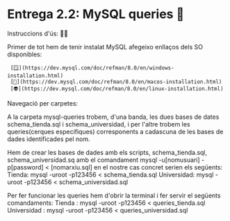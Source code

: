 # Entrega 2.2: MySQL queries 🔬   

Instruccions d'ús: 🧙‍♂️

Primer de tot hem de tenir instalat MySQL afegeixo enllaços dels SO disponibles:

     [🪟](https://dev.mysql.com/doc/refman/8.0/en/windows-installation.html)
     [🍏](https://dev.mysql.com/doc/refman/8.0/en/macos-installation.html)
     [👽](https://dev.mysql.com/doc/refman/8.0/en/linux-installation.html)

Navegació per carpetes:

A la carpeta mysql-queries trobem, d'una banda, les dues bases de dates schema_tienda.sql i schema_universidad, i per l'altre trobem les queries(cerques especifiques) corresponents a cadascuna de les bases de dades identificades pel nom.

Hem de crear les bases de dades amb els scripts, schema_tienda.sql, schema_universidad.sq amb el comandament mysql -u[nomusuari] -p[password] < [nomarxiu.sql] en el nostre cas concret serien els següents:
    Tienda: mysql -uroot -p123456 < schema_tienda.sql
    Universidad: mysql -uroot -p123456 < schema_universidad.sql

Per fer funcionar les queries hem d'obrir la terminal i fer servir el següents comandaments:
    Tienda : mysql -uroot -p123456 < queries_tienda.sql
    Universidad : mysql -uroot -p123456 < queries_universidad.sql


